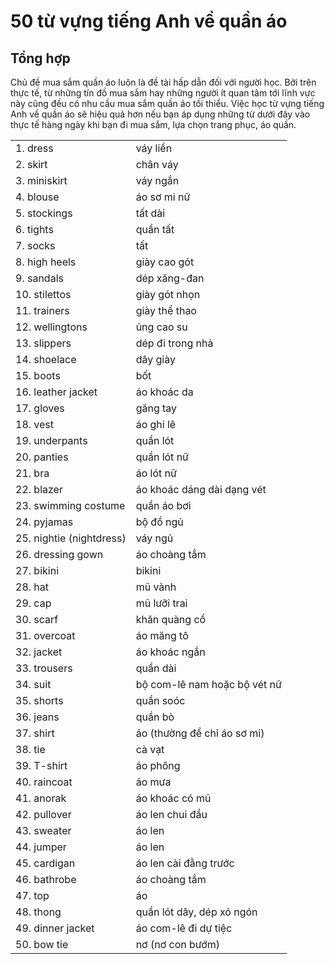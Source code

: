 # 50 từ vựng tiếng Anh về quần áo

## **Tổng hợp**

Chủ đề mua sắm quần áo luôn là đề tài hấp dẫn đối với người học. Bởi trên thực tế, từ những tín đồ mua sắm hay những người ít quan tâm tới lĩnh vực này cũng đều có nhu cầu mua sắm quần áo tối thiểu. Việc học từ vựng tiếng Anh về quần áo sẽ hiệu quả hơn nếu bạn áp dụng những từ dưới đây vào thực tế hàng ngày khi bạn đi mua sắm, lựa chọn trang phục, áo quần. 

|                          |                              |
| ------------------------ | ---------------------------- |
| 1. dress                 | váy liền                     |
| 2. skirt                 | chân váy                     |
| 3. miniskirt             | váy ngắn                     |
| 4. blouse                | áo sơ mi nữ                  |
| 5. stockings             | tất dài                      |
| 6. tights                | quần tất                     |
| 7. socks                 | tất                          |
| 8. high heels            | giày cao gót                 |
| 9. sandals               | dép xăng-đan                 |
| 10. stilettos            | giày gót nhọn                |
| 11. trainers             | giày thể thao                |
| 12. wellingtons          | ủng cao su                   |
| 13. slippers             | dép đi trong nhà             |
| 14. shoelace             | dây giày                     |
| 15. boots                | bốt                          |
| 16. leather jacket       | áo khoác da                  |
| 17. gloves               | găng tay                     |
| 18. vest                 | áo ghi lê                    |
| 19. underpants           | quần lót                     |
| 20. panties              | quần lót nữ                  |
| 21. bra                  | áo lót nữ                    |
| 22. blazer               | áo khoác dáng dài dạng vét   |
| 23. swimming costume     | quần áo bơi                  |
| 24. pyjamas              | bộ đồ ngủ                    |
| 25. nightie (nightdress) | váy ngủ                      |
| 26. dressing gown        | áo choàng tắm                |
| 27. bikini               | bikini                       |
| 28. hat                  | mũ vành                      |
| 29. cap                  | mũ lưỡi trai                 |
| 30. scarf                | khăn quàng cổ                |
| 31. overcoat             | áo măng tô                   |
| 32. jacket               | áo khoác ngắn                |
| 33. trousers             | quần dài                     |
| 34. suit                 | bộ com-lê nam hoặc bộ vét nữ |
| 35. shorts               | quần soóc                    |
| 36. jeans                | quần bò                      |
| 37. shirt                | áo (thường để chỉ áo sơ mi)  |
| 38. tie                  | cà vạt                       |
| 39. T-shirt              | áo phông                     |
| 40. raincoat             | áo mưa                       |
| 41. anorak               | áo khoác có mũ               |
| 42. pullover             | áo len chui đầu              |
| 43. sweater              | áo len                       |
| 44. jumper               | áo len                       |
| 45. cardigan             | áo len cài đằng trước        |
| 46. bathrobe             | áo choàng tắm                |
| 47. top                  | áo                           |
| 48. thong                | quần lót dây, dép xỏ ngón    |
| 49. dinner jacket        | áo com-lê đi dự tiệc         |
| 50. bow tie              | nơ (nơ con bướm)             |


